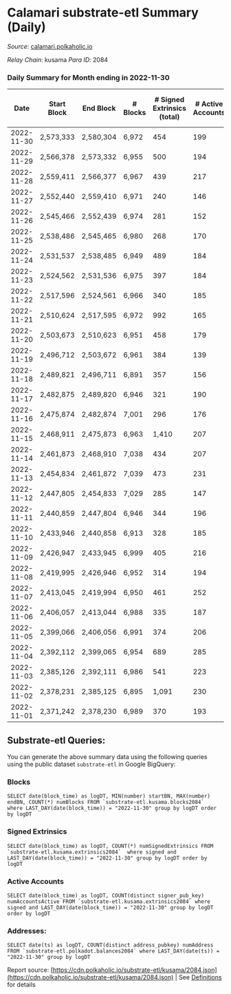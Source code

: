 # Calamari substrate-etl Summary (Daily)

_Source_: [calamari.polkaholic.io](https://calamari.polkaholic.io)

*Relay Chain*: kusama
*Para ID*: 2084



### Daily Summary for Month ending in 2022-11-30


| Date | Start Block | End Block | # Blocks | # Signed Extrinsics (total) | # Active Accounts | # Passive | # New | # Addresses with Balances | # Events | # Transfers | # XCM Transfers In | # XCM Transfers Out |
| ---- | ----------- | --------- | -------- | --------------------------- | ----------------- | --------- | ----- | ------------------------- | -------- | ----------- | ------------------ | ------------------- |
| 2022-11-30 | 2,573,333 | 2,580,304 | 6,972  | 454 | 199 |  |  | 33,847 | 49,791 | 279 ($746,401.32) | 1 ($8.58) |   |
| 2022-11-29 | 2,566,378 | 2,573,332 | 6,955  | 500 | 194 |  |  | 33,634 | 49,925 | 316 ($358,976.52) | 1 ($0.26) | 2 ($82.42) |
| 2022-11-28 | 2,559,411 | 2,566,377 | 6,967  | 439 | 217 |  |  |  | 48,859 | 121 ($192,340.40) | 2 ($34.30) | 1 ($255.00) |
| 2022-11-27 | 2,552,440 | 2,559,410 | 6,971  | 240 | 146 |  |  |  | 47,327 | 67 ($11,211.52) |   |   |
| 2022-11-26 | 2,545,466 | 2,552,439 | 6,974  | 281 | 152 |  |  | 33,396 | 47,694 | 106 ($15,221.15) | 1 ($3.69) |   |
| 2022-11-25 | 2,538,486 | 2,545,465 | 6,980  | 268 | 170 |  |  | 33,326 | 47,439 | 106 ($28,322.82) | 6 ($260.21) |   |
| 2022-11-24 | 2,531,537 | 2,538,485 | 6,949  | 489 | 184 |  |  | 33,300 | 49,131 | 285 ($44,042.09) | 3 ($1,530.42) | 4 ($139.44) |
| 2022-11-23 | 2,524,562 | 2,531,536 | 6,975  | 397 | 184 |  |  | 33,108 | 42,039 | 205 ($48,484.81) |   | 2 ($78.28) |
| 2022-11-22 | 2,517,596 | 2,524,561 | 6,966  | 340 | 185 |  |  | 33,037 | 47,621 | 150 ($14,494.73) | 12 ($1,895.67) | 3 ($461.66) |
| 2022-11-21 | 2,510,624 | 2,517,595 | 6,972  | 992 | 165 |  |  |  | 53,417 | 825 ($18,998.97) | 7 ($363.74) |   |
| 2022-11-20 | 2,503,673 | 2,510,623 | 6,951  | 458 | 179 |  |  |  | 48,451 | 241 ($12,335.20) | 4 ($721.94) | 2 ($68.38) |
| 2022-11-19 | 2,496,712 | 2,503,672 | 6,961  | 384 | 139 |  |  |  | 48,018 | 210 ($14,757.09) | 3 ($404.75) |   |
| 2022-11-18 | 2,489,821 | 2,496,711 | 6,891  | 357 | 156 |  |  |  | 47,520 | 210 ($21,118.48) | 7 ($252.67) |   |
| 2022-11-17 | 2,482,875 | 2,489,820 | 6,946  | 321 | 190 |  |  |  | 47,134 | 121 ($31,714.38) | 6 ($354.73) | 2 ($840.13) |
| 2022-11-16 | 2,475,874 | 2,482,874 | 7,001  | 296 | 176 |  |  |  | 41,028 | 110 ($110,282.98) | 2 ($597.32) | 1 ($1.62) |
| 2022-11-15 | 2,468,911 | 2,475,873 | 6,963  | 1,410 | 207 |  |  |  | 56,441 | 1,149 ($60,351.76) | 10 ($470.14) | 3 ($244.69) |
| 2022-11-14 | 2,461,873 | 2,468,910 | 7,038  | 434 | 207 |  |  |  | 47,666 | 157 ($28,012.12) | 2 ($4.32) | 1 ($0.15) |
| 2022-11-13 | 2,454,834 | 2,461,872 | 7,039  | 473 | 231 |  |  |  | 47,623 | 197 ($1,462,082.61) |   | 3 ($425.25) |
| 2022-11-12 | 2,447,805 | 2,454,833 | 7,029  | 285 | 147 |  |  | 30,544 | 45,976 | 99 ($40,521.26) | 1 ($100.44) | 3 ($81.39) |
| 2022-11-11 | 2,440,859 | 2,447,804 | 6,946  | 344 | 196 |  |  |  | 45,968 | 123 ($44,804.21) | 3 ($62.38) | 3 ($33.15) |
| 2022-11-10 | 2,433,946 | 2,440,858 | 6,913  | 328 | 185 |  |  |  | 45,680 | 148 ($9,076.07) | 2 ($180.81) |   |
| 2022-11-09 | 2,426,947 | 2,433,945 | 6,999  | 405 | 216 |  |  |  | 46,479 | 187 ($21,706.63) | 1 ($40.61) | 2 ($78.44) |
| 2022-11-08 | 2,419,995 | 2,426,946 | 6,952  | 314 | 194 |  |  |  | 39,918 | 107 ($15,449.66) | 9 ($1,857.80) |   |
| 2022-11-07 | 2,413,045 | 2,419,994 | 6,950  | 461 | 252 |  |  |  | 46,197 | 196 ($9,855.75) | 5 ($646.57) |   |
| 2022-11-06 | 2,406,057 | 2,413,044 | 6,988  | 335 | 187 |  |  | 30,270 | 45,235 | 113 ($12,888.54) |   |   |
| 2022-11-05 | 2,399,066 | 2,406,056 | 6,991  | 374 | 206 |  |  |  | 45,468 | 175 ($13,011.79) |   |   |
| 2022-11-04 | 2,392,112 | 2,399,065 | 6,954  | 689 | 285 |  |  |  | 47,942 | 476 ($10,758.23) | 1 ($66.87) | 3 ($1,696.63) |
| 2022-11-03 | 2,385,126 | 2,392,111 | 6,986  | 541 | 223 |  |  |  | 46,357 | 314 ($32,382.69) | 3 ($20.36) | 1 ($16.19) |
| 2022-11-02 | 2,378,231 | 2,385,125 | 6,895  | 1,091 | 230 |  |  | 29,498 | 50,503 | 842 ($311,726.44) | 2 ($432.33) |   |
| 2022-11-01 | 2,371,242 | 2,378,230 | 6,989  | 370 | 193 |  |  |  | 44,335 | 136 ($12,170.94) | 1 ($183.66) | 2 ($1,339.18) |

## Substrate-etl Queries:
You can generate the above summary data using the following queries using the public dataset `substrate-etl` in Google BigQuery:


### Blocks
```
SELECT date(block_time) as logDT, MIN(number) startBN, MAX(number) endBN, COUNT(*) numBlocks FROM `substrate-etl.kusama.blocks2084`  where LAST_DAY(date(block_time)) = "2022-11-30" group by logDT order by logDT
```


### Signed Extrinsics
```
SELECT date(block_time) as logDT, COUNT(*) numSignedExtrinsics FROM `substrate-etl.kusama.extrinsics2084`  where signed and LAST_DAY(date(block_time)) = "2022-11-30" group by logDT order by logDT
```


### Active Accounts
```
SELECT date(block_time) as logDT, COUNT(distinct signer_pub_key) numAccountsActive FROM `substrate-etl.kusama.extrinsics2084` where signed and LAST_DAY(date(block_time)) = "2022-11-30" group by logDT order by logDT
```


### Addresses:
```
SELECT date(ts) as logDT, COUNT(distinct address_pubkey) numAddress FROM `substrate-etl.polkadot.balances2084` where LAST_DAY(date(ts)) = "2022-11-30" group by logDT
```



Report source: [https://cdn.polkaholic.io/substrate-etl/kusama/2084.json](https://cdn.polkaholic.io/substrate-etl/kusama/2084.json) | See [Definitions](/DEFINITIONS.md) for details

